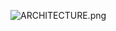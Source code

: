 ![ARCHITECTURE.png](https://cdn.discordapp.com/attachments/978658535703470090/1023246023008718858/Untitled-2022-09-24-2003.excalidraw2.png)
